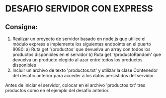 # DESAFIO SERVIDOR CON EXPRESS

## Consigna:

1) Realizar un proyecto de servidor basado en node.js que utilice el módulo express e implemente los siguientes endpoints en el puerto 8080:
    a) Ruta get '/productos' que devuelva un array con todos los productos disponibles en el servidor
    b) Ruta get '/productoRandom' que devuelva un producto elegido al azar entre todos los productos disponibles
2) Incluir un archivo de texto 'productos.txt' y utilizar la clase Contenedor del desafío anterior para acceder a los datos persistidos del servidor.

Antes de iniciar el servidor, colocar en el archivo 'productos.txt' tres productos como en el ejemplo del desafío anterior.
